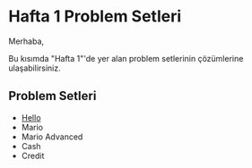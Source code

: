 # Hafta 1 Problem Setleri

Merhaba,

Bu kısımda "Hafta 1"'de yer alan problem setlerinin çözümlerine ulaşabilirsiniz.

## Problem Setleri

- [Hello](hello/) 
- Mario
- Mario Advanced
- Cash 
- Credit

